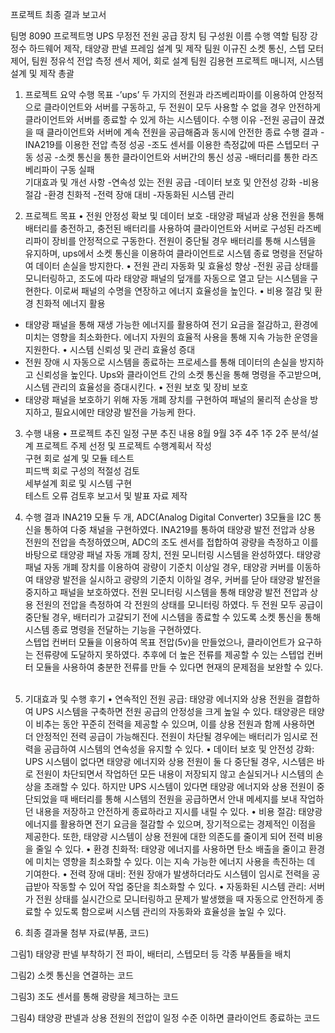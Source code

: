 프로젝트 최종 결과 보고서

팀명	8090
프로젝트명	UPS 무정전 전원 공급 장치
팀 구성원		이름	수행 역할
	팀장	강정수	하드웨어 제작, 태양광 판넬 프레임 설계 및 제작
	팀원	이규진	소켓 통신, 스텝 모터 제어, 
	팀원	정유석	전압 측정 센서 제어, 회로 설계
	팀원	김용현	프로젝트 매니저, 시스템 설계 및 제작 총괄

1.	프로젝트 요약
수행 목표
-’ups’ 두 가지의 전원과 라즈베리파이를 이용하여 안정적으로 클라이언트와 서버를 구동하고, 두 전원이 모두 사용할 수 없을 경우 안전하게 클라이언트와 서버를 종료할 수 있게 하는 시스템이다.
수행 이유
-전원 공급이 끊겼을 때 클라이언트와 서버에 계속 전원을 공급해줌과 동시에 안전한 종료
수행 결과
-INA219를 이용한 전압 측정 성공
-조도 센서를 이용한 측정값에 따른 스텝모터 구동 성공
-소켓 통신을 통한 클라이언트와 서버간의 통신 성공
-배터리를 통한 라즈베리파이 구동 실패	
기대효과 및 개선 사항
-연속성 있는 전원 공급
-데이터 보호 및 안전성 강화
-비용 절감
-환경 친화적
-전력 장애 대비
-자동화된 시스템 관리


2. 프로젝트 목표
•	전원 안정성 확보 및 데이터 보호
-태양광 패널과 상용 전원을 통해 배터리를 충전하고, 충전된 배터리를 사용하여 클라이언트와 서버로 구성된 라즈베리파이 장비를 안정적으로 구동한다. 전원이 중단될 경우 배터리를 통해 시스템을 유지하며, ups에서 소켓 통신을 이용하여 클라이언트로 시스템 종료 명령을 전달하여 데이터 손실을 방지한다.
•	전원 관리 자동화 및 효율성 향상
-전원 공급 상태를 모니터링하고, 조도에 따라 태양광 패널의 덮개를 자동으로 열고 닫는 시스템을 구현한다. 이로써 패널의 수명을 연장하고 에너지 효율성을 높인다.
•	비용 절감 및 환경 친화적 에너지 활용
- 태양광 패널을 통해 재생 가능한 에너지를 활용하여 전기 요금을 절감하고, 환경에 미치는 영향을 최소화한다. 에너지 자원의 효율적 사용을 통해 지속 가능한 운영을 지원한다.
•	시스템 신뢰성 및 관리 효율성 증대
- 전원 장애 시 자동으로 시스템을 종료하는 프로세스를 통해 데이터의 손실을 방지하고 신뢰성을 높인다. Ups와 클라이언트 간의 소켓 통신을 통해 명령을 주고받으며, 시스템 관리의 효율성을 증대시킨다.
•	전원 보호 및 장비 보호
- 태양광 패널을 보호하기 위해 자동 개폐 장치를 구현하여 패널의 물리적 손상을 방지하고, 필요시에만 태양광 발전을 가능케 한다.
 
3. 수행 내용
•	프로젝트 추진 일정
구분	추진 내용
	8월	9월
		3주	4주	1주	2주
분석/설계	프로젝트 주제 선정 및 
프로젝트 수행계획서 작성				
구현	회로 설계 및 모듈 테스트				
피드백	회로 구성의 적절성 검토				
세부설계	회로 및 시스템 구현				
테스트	오류 검토후 보고서 및 발표 자료 제작				

4. 수행 결과
INA219 모듈 두 개, ADC(Analog Digital Converter) 3모듈을 I2C 통신을 통하여 다중 채널을 구현하였다. INA219를 통하여 태양광 발전 전압과 상용 전원의 전압을 측정하였으며, ADC의 조도 센서를 접합하여 광량을 측정하고 이를 바탕으로 태양광 패널 자동 개폐 장치, 전원 모니터링 시스템을 완성하였다.
태양광 패널 자동 개폐 장치를 이용하여 광량이 기준치 이상일 경우, 태양광 커버를 이동하여 태양광 발전을 실시하고 광량의 기준치 이하일 경우, 커버를 닫아 태양광 발전을 중지하고 패널을 보호하였다.
전원 모니터링 시스템을 통해 태양광 발전 전압과 상용 전원의 전압을 측정하여 각 전원의 상태를 모니터링 하였다. 두 전원 모두 공급이 중단될 경우, 배터리가 고갈되기 전에 시스템을 종료할 수 있도록 소켓 통신을 통해 시스템 종료 명령을 전달하는 기능을 구현하였다.   
스텝업 컨버터 모듈을 이용하여 목표 전압(5v)을 만들었으나, 클라이언트가 요구하는 전류량에 도달하지 못하였다. 추후에 더 높은 전류를 제공할 수 있는 스텝업 컨버터 모듈을 사용하여 충분한 전류를 만들 수 있다면  현재의 문제점을 보완할 수 있다. 
 
5. 기대효과 및 수행 후기
•	연속적인 전원 공급: 태양광 에너지와 상용 전원을 결합하여 UPS 시스템을 구축하면 전원 공급의 안정성을 크게 높일 수 있다. 태양광은 태양이 비추는 동안 꾸준히 전력을 제공할 수 있으며, 이를 상용 전원과 함께 사용하면 더 안정적인 전력 공급이 가능해진다. 전원이 차단될 경우에는 배터리가 임시로 전력을 공급하여 시스템의 연속성을 유지할 수 있다.
•	데이터 보호 및 안전성 강화: UPS 시스템이 없다면 태양광 에너지와 상용 전원이 둘 다 중단될 경우, 시스템은 바로 전원이 차단되면서 작업하던 모든 내용이 저장되지 않고 손실되거나 시스템의 손상을 초래할 수 있다. 하지만 UPS 시스템이 있다면 태양광 에너지와 상용 전원이 중단되었을 때 배터리를 통해 시스템의 전원을 공급하면서 안내 메세지를 보내 작업하던 내용을 저장하고 안전하게 종료하라고 지시를 내릴 수 있다. 
•	비용 절감: 태양광 에너지를 활용하면 전기 요금을 절감할 수 있으며, 장기적으로는 경제적인 이점을 제공한다. 또한, 태양광 시스템이 상용 전원에 대한 의존도를 줄이게 되어 전력 비용을 줄일 수 있다.
•	환경 친화적: 태양광 에너지를 사용하면 탄소 배출을 줄이고 환경에 미치는 영향을 최소화할 수 있다. 이는 지속 가능한 에너지 사용을 촉진하는 데 기여한다.
•	전력 장애 대비: 전원 장애가 발생하더라도 시스템이 임시로 전력을 공급받아 작동할 수 있어 작업 중단을 최소화할 수 있다.
•	자동화된 시스템 관리: 서버가 전원 상태를 실시간으로 모니터링하고 문제가 발생했을 때 자동으로 안전하게 종료할 수 있도록 함으로써 시스템 관리의 자동화와 효율성을 높일 수 있다.
 
6. 최종 결과물 첨부 자료(부품, 코드)
 
그림1) 태양광 판넬 부착하기 전 파이, 배터리, 스텝모터 등 각종 부품들을 배치
 
그림2) 소켓 통신을 연결하는 코드
 
그림3) 조도 센서를 통해 광량을 체크하는 코드
 
그림4) 태양광 판넬과 상용 전원의 전압이 일정 수준 이하면 클라이언트 종료하는 코드
